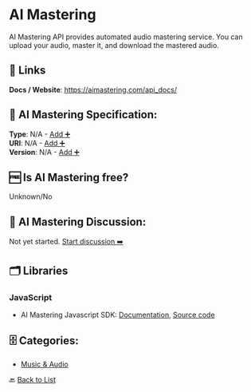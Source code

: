 # AI Mastering

AI Mastering API provides automated audio mastering service. You can upload your audio, master it, and download the mastered audio.

##  🔗 Links
**Docs / Website**: https://aimastering.com/api_docs/

## 🧬 AI Mastering Specification:
**Type**: N/A - [Add ➕](https://github.com/apis-list/apis-list/edit/main/apis/ai-mastering/ai-mastering.yaml)  
**URI**: N/A - [Add ➕](https://github.com/apis-list/apis-list/edit/main/apis/ai-mastering/ai-mastering.yaml)  
**Version**: N/A - [Add ➕](https://github.com/apis-list/apis-list/edit/main/apis/ai-mastering/ai-mastering.yaml)

## 🆓 Is AI Mastering free?
 Unknown/No 

## 💬 AI Mastering Discussion:
Not yet started. [Start discussion ➡️](https://github.com/apis-list/apis-list/discussions/new)

## 🗂️ Libraries
### JavaScript
- AI Mastering Javascript SDK: [Documentation](https://aimastering.com/api_docs/), [Source code](https://github.com/ai-mastering/aimastering-js)


## 🗄️ Categories:
- [Music & Audio](https://github.com/apis-list/apis-list#music--audio-)

🔙  [Back to List](https://github.com/apis-list/apis-list)
